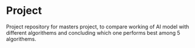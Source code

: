 # Project
Project repository for masters project, to compare working of AI model with different algorithems and concluding which one performs best among 5 algorithems.
